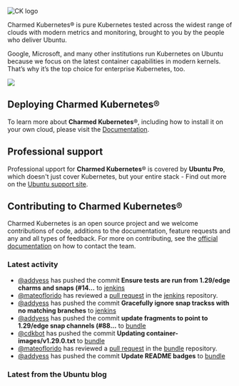 ![CK logo](https://assets.ubuntu.com/v1/451d4cf4-Charmed+Kubernetes_RGB_onWhite_2022.svg)

Charmed Kubernetes® is pure Kubernetes tested across the widest range of clouds with modern metrics and monitoring, brought to you by the people who deliver Ubuntu.

Google, Microsoft, and many other institutions run Kubernetes on Ubuntu because we focus on the latest container capabilities in modern kernels. That’s why it’s the top choice for enterprise Kubernetes, too.

![](https://assets.ubuntu.com/v1/843c77b6-juju-at-a-glace.svg)

## Deploying Charmed Kubernetes®

To learn more about **Charmed Kubernetes**®, including how to install it on your own cloud, please visit the [Documentation][docs].

## Professional support

Professional upport for **Charmed Kubernetes**® is covered by **Ubuntu Pro**, which doesn't just cover Kubernetes, but your entire stack - Find out more on the [Ubuntu support site](https://ubuntu.com/support).

## Contributing to Charmed Kubernetes®

Charmed Kubernetes is an open source project and we welcome contributions of code, additions to the documentation, feature requests and any and all types of feedback. For more on contributing, see the [official documentation][get-in-touch] on how to contact the team.

<!-- LINKS -->
[docs]: https://ubuntu.com/kubernetes/docs
[get-in-touch]: https://ubuntu.com/kubernetes/docs/get-in-touch

### Latest activity

<!-- activity starts -->
 - [@addyess](https://github.com/addyess) has pushed the commit **Ensure tests are run from 1.29/edge charms and snaps (#14...** to [jenkins](https://github.com/charmed-kubernetes/jenkins)
 - [@mateoflorido](https://github.com/mateoflorido) has reviewed a [pull request](https://github.com/charmed-kubernetes/jenkins/pull/1463) in the [jenkins](https://github.com/charmed-kubernetes/jenkins) repository.
 - [@addyess](https://github.com/addyess) has pushed the commit **Gracefully ignore snap trackss with no matching branches** to [jenkins](https://github.com/charmed-kubernetes/jenkins)
 - [@addyess](https://github.com/addyess) has pushed the commit **update fragments to point to 1.29/edge snap channels (#88...** to [bundle](https://github.com/charmed-kubernetes/bundle)
 - [@cdkbot](https://github.com/cdkbot) has pushed the commit **Updating container-images/v1.29.0.txt** to [bundle](https://github.com/charmed-kubernetes/bundle)
 - [@mateoflorido](https://github.com/mateoflorido) has reviewed a [pull request](https://github.com/charmed-kubernetes/bundle/pull/887) in the [bundle](https://github.com/charmed-kubernetes/bundle) repository.
 - [@addyess](https://github.com/addyess) has pushed the commit **Update README badges** to [bundle](https://github.com/charmed-kubernetes/bundle)
<!-- activity ends -->

<!-- roadmap starts -->

<!-- roadmap ends -->

### Latest from the Ubuntu blog

<!-- blog starts -->

<!-- blog ends -->
